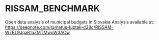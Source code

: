 # RISSAM_BENCHMARK
Open data analysis of municipal budgets in Slovakia
Analysis available at: https://deepnote.com/@matus-luptak-d28c/RISSAM-W7BL9JqaR1aZMTMwuW3ACw
